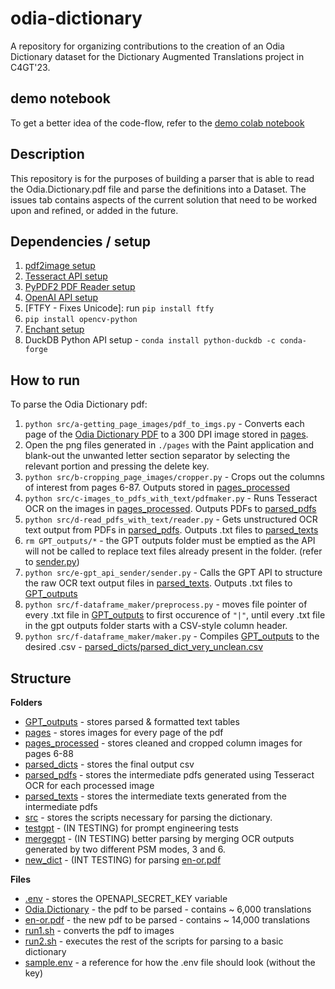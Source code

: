 # odia-dictionary
A repository for organizing contributions to the creation of an Odia Dictionary dataset for the Dictionary Augmented Translations project in C4GT'23.

## demo notebook
To get a better idea of the code-flow, refer to the [demo colab notebook](demo_notebook.ipynb)

## Description
This repository is for the purposes of building a parser that is able to read the Odia.Dictionary.pdf file and parse the definitions into a Dataset. The issues tab contains aspects of the current solution that need to be worked upon and refined, or added in the future.

## Dependencies / setup
1. [pdf2image setup](src/a-getting_page_images/SETUP.md)
2. [Tesseract API setup](src/c-images_to_pdfs_with_text/SETUP.md)
3. [PyPDF2 PDF Reader setup](src/d-read_pdfs_with_text/SETUP.md)
4. [OpenAI API setup](src/e-gpt_api_sender/SETUP.md)
5. [FTFY - Fixes Unicode]: run `pip install ftfy`
6. `pip install opencv-python`
7. [Enchant setup](contour_boxing/src/c-images_to_text/SETUP.md)
8. DuckDB Python API setup - `conda install python-duckdb -c conda-forge`

## How to run
To parse the Odia Dictionary pdf:
1. `python src/a-getting_page_images/pdf_to_imgs.py` - Converts each page of the [Odia Dictionary PDF](Odia.Dictionary.pdf) to a 300 DPI image stored in [pages](pages).
2. Open the png files generated in `./pages` with the Paint application and blank-out the unwanted letter section separator by selecting the relevant portion and pressing the delete key.
3. `python src/b-cropping_page_images/cropper.py` - Crops out the columns of interest from pages 6-87. Outputs stored in [pages_processed](pages_processed)
4. `python src/c-images_to_pdfs_with_text/pdfmaker.py` - Runs Tesseract OCR on the images in [pages_processed](pages_processed). Outputs PDFs to [parsed_pdfs](parsed_pdfs)
5. `python src/d-read_pdfs_with_text/reader.py` - Gets unstructured OCR text output from PDFs in [parsed_pdfs](parsed_pdfs). Outputs .txt files to [parsed_texts](parsed_texts)
6. `rm GPT_outputs/*` - the GPT outputs folder must be emptied as the API will not be called to replace text files already present in the folder. (refer to [sender.py](src/e-gpt_api_sender/sender.py))
7. `python src/e-gpt_api_sender/sender.py` - Calls the GPT API to structure the raw OCR text output files in [parsed_texts](parsed_texts). Outputs .txt files to [GPT_outputs](GPT_outputs)
8. `python src/f-dataframe_maker/preprocess.py` - moves file pointer of every .txt file in [GPT_outputs](GPT_outputs) to first occurence of `"|"`, until every .txt file in the gpt outputs folder starts with a CSV-style column header.
9. `python src/f-dataframe_maker/maker.py` - Compiles [GPT_outputs](GPT_outputs) to the desired .csv - [parsed_dicts/parsed_dict_very_unclean.csv](parsed_dicts/parsed_dict_very_unclean.csv)


## Structure
**Folders**
- [GPT_outputs](GPT_outputs) - stores parsed & formatted text tables
- [pages](pages) - stores images for every page of the pdf
- [pages_processed](pages_processed) - stores cleaned and cropped column images for pages 6-88
- [parsed_dicts](parsed_dicts) - stores the final output csv
- [parsed_pdfs](parsed_pdfs) - stores the intermediate pdfs generated using Tesseract OCR for each processed image
- [parsed_texts](parsed_texts) - stores the intermediate texts generated from the intermediate pdfs
- [src](src) - stores the scripts necessary for parsing the dictionary.
- [testgpt](testgpt) - (IN TESTING) for prompt engineering tests
- [mergegpt](mergegpt) - (IN TESTING) better parsing by merging OCR outputs generated by two different PSM modes, 3 and 6.
- [new_dict](new_dict) - (INT TESTING) for parsing [en-or.pdf](en-or.pdf)

**Files**
- [.env](.env) - stores the OPENAPI_SECRET_KEY variable
- [Odia.Dictionary](Odia.Dictionary.pdf) - the pdf to be parsed - contains ~ 6,000 translations
- [en-or.pdf](en-or.pdf) - the new pdf to be parsed - contains ~ 14,000 translations
- [run1.sh](run1.sh) - converts the pdf to images
- [run2.sh](run2.sh) - executes the rest of the scripts for parsing to a basic dictionary
- [sample.env](sample.env) - a reference for how the .env file should look (without the key)
